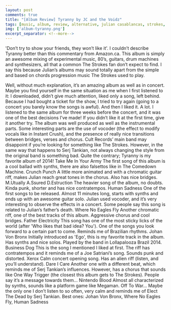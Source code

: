 ```yaml
---
layout: post
comments: true
title: "[Album Review] Tyranny by JC and the Voidz"
tags: [music, album, review, alternative, julian casablancas, strokes, voidz]
img: ['album-tyranny.png']
excerpt_separator: <!--more-->
---
```


'Don’t try to show your friends, they won’t like it'. I couldn’t describe Tyranny better than this commentary from Amazon.ca. This album is simply an awesome mixing of experimental music, 80’s, guitars, drum machines and synthesizers, all that a common The Strokes fan don’t expect to find. I say this because Julian’s albums may sound totally apart from the simple and based on chords progression music The Strokes used to play.
<!--more-->
Well, without much explanation, it’s an amazing album as well as in concert. Maybe you find yourself in the same situation as me when I first listened to it: I downloaded, didn’t give much attention, liked only a song, left behind. Because I had bought a ticket for the show, I tried to try again (going to a concert you barely know the songs is awful). And then I liked it. A lot. I listened to the same album for three weeks before the concert, and it was one of the best decisions I’ve made! If you didn’t like it at the first time, give it another try. The album was well produced as well as the instrumental parts. Some interesting parts are the use of vocoder (the effect to modify vocals like in Instant Crush), and the presence of really nice transitions between bridges, verses and chorus. Cult Records’ main band may disappoint if you’re looking for something like The Strokes. However, in the same way that happens to Serj Tankian, not always changing the style from the original band is something bad. Quite the contrary; Tyranny is my favorite album of 2014!
Take Me In Your Army
The first song of this album is a cool ballad with synths, there are also falsettos like in The Comedown Machine.
Crunch Punch
A little more animated and with a chromatic guitar riff, makes Julian reach great tones in the chorus. Also has nice bridges.
M.Utually A.Ssured D.Estruction
The heavier song of the album, no doubts. Kinda punk, shorter and has nice contratempos.
Human Sadness
One of the first songs to be released. Almost 11 minutes long, starts with synths and ends up with an awesome guitar solo. Julian used vocoder, and it’s very interesting to observe the effects in a concert. Some people say this song is related to Julian’s father’s death.
Where No Eagles Fly
Another chromatic riff, one of the best tracks of this album. Aggressive chorus and cool bridges.
Father Electricity
This song has one of the most sticky licks of the world (after 'Who likes that bad idea? You'). One of the songs you look forward to a certain part to come. Reminds me of Brazilian rhythms.
Johan Von Bronx
Initially introduced as 'Ego', this is my favorite track in the album. Has synths and nice solos. Played by the band in Lollapalooza Brazil 2014.
Business Dog
This is the song I mentioned I liked at first. The riff has contratempos and it reminds me of a Joe Satriani’s song. Sounds punk and distorted.
Xerox
Calm concert opening song. Has an alien riff (listen, and you’ll understand).
Dare I Care
Another one with a different beat, which reminds me of Serj Tankian’s influences. However, has a chorus that sounds like One Way Trigger (the closest this album gets to The Strokes). People say it’s a message towards them…
Nintendo Blood
Almost all characterized by synths, sounds like a platform game like Megaman.
Off To War…
Maybe the only one I don’t listen to so often, very calm and reminds me of Elect The Dead by Serj Tankian.
Best ones: Johan Von Bronx, Where No Eagles Fly, Human Sadness
